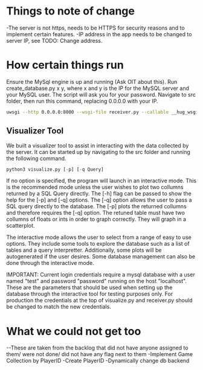 # Things to note of change
 -The server is not https, needs to be HTTPS for security reasons and to implement certain features. 
 -IP address in the app needs to be changed to server IP, see TODO: Change address.

# How certain things run
Ensure the MySql engine is up and running (Ask OIT about this).
Run create_database.py x y, where x and y is the IP for the MySQL server and your MySQL user. The script will ask you for your password. 
Navigate to src folder, then run this command, replacing 0.0.0.0 with your IP.
<br> 
```Bash
uwsgi --http 0.0.0.0:8000 --wsgi-file receiver.py --callable __hug_wsgi__
```

## Visualizer Tool
We built a visualizer tool to assist in interacting with the data collected by the server. It can be started up by navigating to the src folder and running the following command.
```Python
python3 visualize.py [-p] [-q Query]
```
If no option is specified, the program will launch in an interactive mode. This is the recommended mode unless the user wishes to plot two collumns returned by a SQL Query directly. The [-h] flag can be passed to show the help for the [-p] and [-q] options. The [-q] option allows the user to pass a SQL query directly to the database. The [-p] plots the returned collumns and therefore requires the [-q] option. The retuned table must have two collumns of floats or ints in order to graph correctly. They will graph in a scatterplot. 

The interactive mode allows the user to select from a range of easy to use options. They include some tools to explore the database such as a list of tables and a query interpretter. Additionally, some plots will be autogenerated if the user desires. Some database management can also be done through the interactive mode.

IMPORTANT:
Current login credentials require a mysql database with a user named "test" and password "password" running on the host "localhost". These are the parameters that should be used when setting up the database through the interactive tool for testing purposes only. For production the credentials at the top of visualize.py and receiver.py should be changed to match the new credentials.

# What we could not get too
--These are taken from the backlog that did not have anyone assigned to them/ were not done/ did not have any flag next to them
    -Implement Game Collection by PlayerID
    -Create PlayerID
    -Dynamically change db backend
